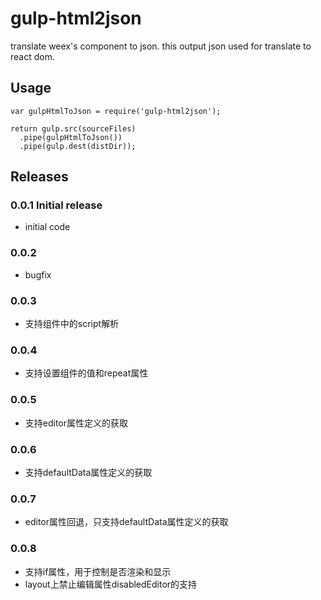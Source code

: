 # gulp-html2json

translate weex's component to json. this output json used for translate to react dom.

## Usage
    var gulpHtmlToJson = require('gulp-html2json');

    return gulp.src(sourceFiles)
      .pipe(gulpHtmlToJson())
      .pipe(gulp.dest(distDir));


## Releases

### 0.0.1 Initial release
* initial code

### 0.0.2
* bugfix

### 0.0.3
* 支持组件中的script解析

### 0.0.4
* 支持设置组件的值和repeat属性

### 0.0.5
* 支持editor属性定义的获取

### 0.0.6
* 支持defaultData属性定义的获取

### 0.0.7
* editor属性回退，只支持defaultData属性定义的获取

### 0.0.8
* 支持if属性，用于控制是否渲染和显示
* layout上禁止编辑属性disabledEditor的支持
